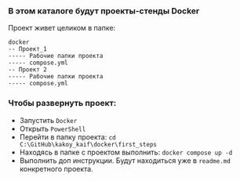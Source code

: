 ### В этом каталоге будут проекты-стенды Docker

Проект живет целиком в папке: 

```
docker
-- Проект_1
----- Рабочие папки проекта
----- compose.yml
-- Проект 2
----- Рабочие папки проекта
----- compose.yml
```

### Чтобы развернуть проект:
- Запустить `Docker`
- Открыть `PowerShell`
- Перейти в папку проекта: `cd C:\GitHub\kakoy_kaif\docker\first_steps`
- Находясь в папке с проектом выполнить: `docker compose up -d`
- Выполнить доп инструкции. Будут находиться уже в `readme.md` конкретного проекта.